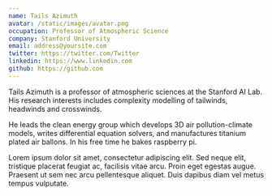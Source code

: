 ```yaml
---
name: Tails Azimuth
avatar: /static/images/avatar.png
occupation: Professor of Atmospheric Science
company: Stanford University
email: address@yoursite.com
twitter: https://twitter.com/Twitter
linkedin: https://www.linkedin.com
github: https://github.com
---
```


Tails Azimuth is a professor of atmospheric sciences at the Stanford AI Lab. His
research interests includes complexity modelling of tailwinds, headwinds and
crosswinds.

He leads the clean energy group which develops 3D air pollution-climate models,
writes differential equation solvers, and manufactures titanium plated air
ballons. In his free time he bakes raspberry pi.

Lorem ipsum dolor sit amet, consectetur adipiscing elit. Sed neque elit,
tristique placerat feugiat ac, facilisis vitae arcu. Proin eget egestas augue.
Praesent ut sem nec arcu pellentesque aliquet. Duis dapibus diam vel metus
tempus vulputate.

